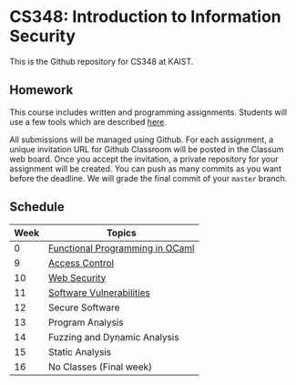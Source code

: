 # CS348: Introduction to Information Security

This is the Github repository for CS348 at KAIST.


## Homework
This course includes written and programming assignments.
Students will use a few tools which are described [here](TOOL.md).

All submissions will be managed using Github.
For each assignment, a unique invitation URL for Github Classroom will be posted in the Classum web board.
Once you accept the invitation, a private repository for your assignment will be created.
You can push as many commits as you want before the deadline. We will grade the final commit of your `master` branch.

## Schedule
|Week|Topics|
|-|------|
|0|[Functional Programming in OCaml](slides/lecture0.pdf)|
|9|[Access Control](slides/lecture14.pdf)||
|10|[Web Security](slides/lecture15.pdf)|
|11|[Software Vulnerabilities](slides/lecture16.pdf)|
|12|Secure Software|
|13|Program Analysis|
|14|Fuzzing and Dynamic Analysis|
|15|Static Analysis|
|16|No Classes (Final week)|
